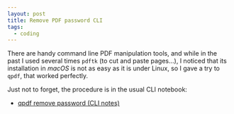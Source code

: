 ```yaml
---
layout: post
title: Remove PDF password CLI
tags:
  - coding
---
```


There are handy command line PDF manipulation tools, and while in the past I used several times `pdftk` (to cut and paste pages...), I noticed that its installation in *macOS* is not as easy as it is under Linux, so I gave a try to `qpdf`, that worked perfectly.

Just not to forget, the procedure is in the usual CLI notebook:

 - [qpdf remove password (CLI notes)](https://telatin.wordpress.com/2019/06/12/remove-password-from-pdf-from-the-command-line/)
